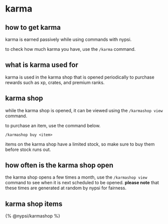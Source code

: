 # karma

## how to get karma

karma is earned passively while using commands with nypsi.

to check how much karma you have, use the `/karma` command.

## what is karma used for

karma is used in the karma shop that is opened periodically to purchase rewards such as xp, crates, and premium ranks.

## karma shop

while the karma shop is opened, it can be viewed using the `/karmashop view` command.

to purchase an item, use the command below.

```
/karmashop buy <item>
```

items on the karma shop have a limited stock, so make sure to buy them before stock runs out.

## how often is the karma shop open

the karma shop opens a few times a month, use the `/karmashop view` command to see when it is next scheduled to be opened. **please note** that these times are generated at random by nypsi for fairness.

## karma shop items

{% @nypsi/karmashop %}
